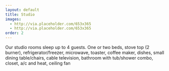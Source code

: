 ```yaml
---
layout: default
title: Studio
images:
  - http://via.placeholder.com/653x365
  - http://via.placeholder.com/653x365
order: 2
---
```


Our studio rooms sleep up to 4 guests. One or two beds, stove top (2 burner), refrigerator/freezer, microwave, toaster, coffee maker, dishes, small dining table/chairs, cable television, bathroom with tub/shower combo, closet, a/c and heat, ceiling fan
